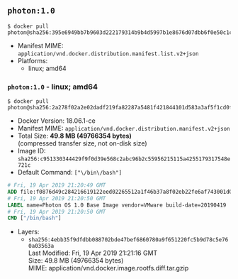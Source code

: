 ## `photon:1.0`

```console
$ docker pull photon@sha256:395e6949bb7b9603d222179314b9b4d5997b1e8676d07dbb6f0e50c1c2c82abf
```

-	Manifest MIME: `application/vnd.docker.distribution.manifest.list.v2+json`
-	Platforms:
	-	linux; amd64

### `photon:1.0` - linux; amd64

```console
$ docker pull photon@sha256:2a278f02a2e02dadf219fa82287a5481f421844101d583a3af5f1cd0ff4bd0e7
```

-	Docker Version: 18.06.1-ce
-	Manifest MIME: `application/vnd.docker.distribution.manifest.v2+json`
-	Total Size: **49.8 MB (49766354 bytes)**  
	(compressed transfer size, not on-disk size)
-	Image ID: `sha256:c951330344429f9f0d39e568c2abc96b2c55956215115a4255179317548e721c`
-	Default Command: `["\/bin\/bash"]`

```dockerfile
# Fri, 19 Apr 2019 21:20:49 GMT
ADD file:f0876d49c284216619122eed02265512a1f46b37a8f02eb22fe6af743001d004 in / 
# Fri, 19 Apr 2019 21:20:50 GMT
LABEL name=Photon OS 1.0 Base Image vendor=VMware build-date=20190419
# Fri, 19 Apr 2019 21:20:50 GMT
CMD ["/bin/bash"]
```

-	Layers:
	-	`sha256:4ebb35f9dfdbb088702bde47bef6860780a9f651220fc5b9d78c5e760a03563a`  
		Last Modified: Fri, 19 Apr 2019 21:21:16 GMT  
		Size: 49.8 MB (49766354 bytes)  
		MIME: application/vnd.docker.image.rootfs.diff.tar.gzip
